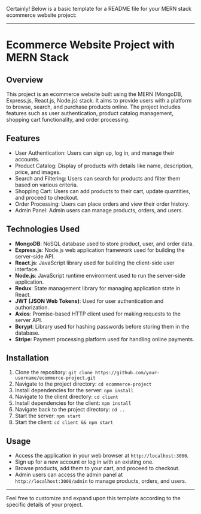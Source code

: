 Certainly! Below is a basic template for a README file for your MERN stack ecommerce website project:

---

# Ecommerce Website Project with MERN Stack

## Overview
This project is an ecommerce website built using the MERN (MongoDB, Express.js, React.js, Node.js) stack. It aims to provide users with a platform to browse, search, and purchase products online. The project includes features such as user authentication, product catalog management, shopping cart functionality, and order processing.

## Features
- User Authentication: Users can sign up, log in, and manage their accounts.
- Product Catalog: Display of products with details like name, description, price, and images.
- Search and Filtering: Users can search for products and filter them based on various criteria.
- Shopping Cart: Users can add products to their cart, update quantities, and proceed to checkout.
- Order Processing: Users can place orders and view their order history.
- Admin Panel: Admin users can manage products, orders, and users.

## Technologies Used
- **MongoDB**: NoSQL database used to store product, user, and order data.
- **Express.js**: Node.js web application framework used for building the server-side API.
- **React.js**: JavaScript library used for building the client-side user interface.
- **Node.js**: JavaScript runtime environment used to run the server-side application.
- **Redux**: State management library for managing application state in React.
- **JWT (JSON Web Tokens)**: Used for user authentication and authorization.
- **Axios**: Promise-based HTTP client used for making requests to the server API.
- **Bcrypt**: Library used for hashing passwords before storing them in the database.
- **Stripe**: Payment processing platform used for handling online payments.

## Installation
1. Clone the repository: `git clone https://github.com/your-username/ecommerce-project.git`
2. Navigate to the project directory: `cd ecommerce-project`
3. Install dependencies for the server: `npm install`
4. Navigate to the client directory: `cd client`
5. Install dependencies for the client: `npm install`
6. Navigate back to the project directory: `cd ..`
7. Start the server: `npm start`
8. Start the client: `cd client && npm start`

## Usage
- Access the application in your web browser at `http://localhost:3000`.
- Sign up for a new account or log in with an existing one.
- Browse products, add them to your cart, and proceed to checkout.
- Admin users can access the admin panel at `http://localhost:3000/admin` to manage products, orders, and users.


---

Feel free to customize and expand upon this template according to the specific details of your project.
